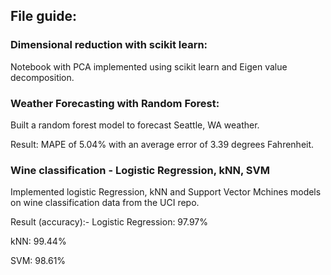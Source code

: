 ## File guide:

### Dimensional reduction with scikit learn:
Notebook with PCA implemented using scikit learn and Eigen value decomposition.

### Weather Forecasting with Random Forest: 
Built a random forest model to forecast Seattle, WA weather. 

Result: MAPE of 5.04% with an average error of 3.39 degrees Fahrenheit.

### Wine classification - Logistic Regression, kNN, SVM
Implemented logistic Regression, kNN and Support Vector Mchines models on wine classification data from the UCI repo.

Result (accuracy):- 
Logistic Regression: 97.97%

kNN: 99.44%

SVM: 98.61%

